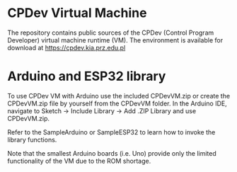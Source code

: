 # CPDev Virtual Machine

The repository contains public sources of the CPDev (Control Program Developer) virtual machine runtime (VM).
The environment is available for download at https://cpdev.kia.prz.edu.pl 

# Arduino and ESP32 library

To use CPDev VM with Arduino use the included CPDevVM.zip or create the CPDevVM.zip file by yourself from the CPDevVM folder.
In the Arduino IDE, navigate to Sketch -> Include Library -> Add .ZIP Library and use CPDevVM.zip.

Refer to the SampleArduino or SampleESP32 to learn how to invoke the library functions.

Note that the smallest Arduino boards (i.e. Uno) provide only the limited functionality of the VM due to the ROM shortage.
